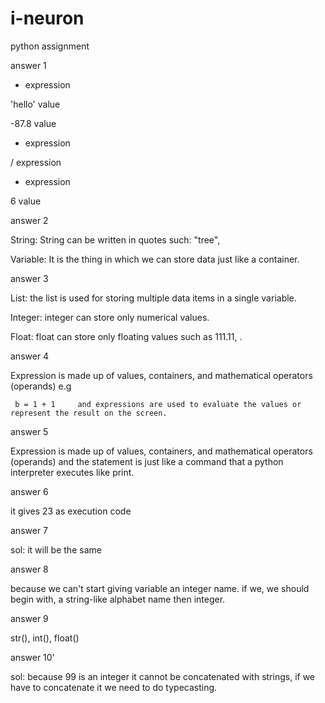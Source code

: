 # i-neuron
python assignment

answer 1

*   expression

'hello'  value

-87.8  value

-  expression

/       expression 

+  expression

6  value


answer 2

String: String can be written in quotes such: "tree", 

Variable: It is the thing in which we can store data just like a container.


answer 3

List: the list is used for storing multiple data items in a single variable.

Integer: integer can store only numerical values.

Float: float can store only floating values such as 111.11, .

answer 4

Expression is made up of values, containers, and mathematical operators (operands) e.g 

     b = 1 + 1     and expressions are used to evaluate the values or represent the result on the screen.
     

answer 5

Expression is made up of values, containers, and mathematical operators (operands) and the statement is just like a command that a python interpreter executes like print.

answer 6

 it gives 23 as execution code 


answer 7

sol: it will be the same


answer 8

 because we can't start giving variable an integer name. if we, we should begin with, a string-like alphabet name then integer.
 
answer 9

 str(), int(), float()

answer 10' 

sol:  because 99 is an integer it cannot be concatenated with strings, if we have to concatenate it we need to do typecasting.
